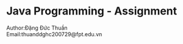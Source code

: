 <h1> Java Programming - Assignment  </h1>
<a>Author:Đặng Đức Thuần</a>
<br>
<a>Email:thuanddghc200729@fpt.edu.vn</a>
